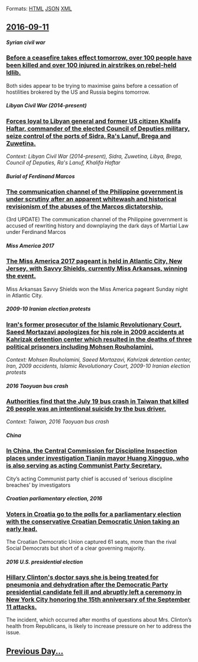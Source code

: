 
Formats: [HTML](2016/09/11/index.html)  [JSON](2016/09/11/index.json)  [XML](2016/09/11/index.xml)  

## [2016-09-11](/news/2016/09/11/index.md)

##### Syrian civil war
### [Before a ceasefire takes effect tomorrow, over 100 people have been killed and over 100 injured in airstrikes on rebel-held Idlib. ](/news/2016/09/11/before-a-ceasefire-takes-effect-tomorrow-over-100-people-have-been-killed-and-over-100-injured-in-airstrikes-on-rebel-held-idlib.md)
Both sides appear to be trying to maximise gains before a cessation of hostilities brokered by the US and Russia begins tomorrow.

##### Libyan Civil War (2014-present)
### [Forces loyal to Libyan general and former US citizen Khalifa Haftar, commander of the elected Council of Deputies military, seize control of the ports of Sidra, Ra's Lanuf, Brega and Zuwetina. ](/news/2016/09/11/forces-loyal-to-libyan-general-and-former-us-citizen-khalifa-haftar-commander-of-the-elected-council-of-deputies-military-seize-control-of.md)
_Context: Libyan Civil War (2014-present), Sidra, Zuwetina, Libya, Brega, Council of Deputies, Ra's Lanuf, Khalifa Haftar_

##### Burial of Ferdinand Marcos
### [The communication channel of the Philippine government is under scrutiny after an apparent whitewash and historical revisionism of the abuses of the Marcos dictatorship. ](/news/2016/09/11/the-communication-channel-of-the-philippine-government-is-under-scrutiny-after-an-apparent-whitewash-and-historical-revisionism-of-the-abuse.md)
(3rd UPDATE) The communication channel of the Philippine government is accused of rewriting history and downplaying the dark days of Martial Law under Ferdinand Marcos

##### Miss America 2017
### [The Miss America 2017 pageant is held in Atlantic City, New Jersey, with Savvy Shields, currently Miss Arkansas, winning the event. ](/news/2016/09/11/the-miss-america-2017-pageant-is-held-in-atlantic-city-new-jersey-with-savvy-shields-currently-miss-arkansas-winning-the-event.md)
Miss Arkansas Savvy Shields won the Miss America pageant Sunday night in Atlantic City.

##### 2009-10 Iranian election protests
### [Iran's former prosecutor of the Islamic Revolutionary Court, Saeed Mortazavi apologizes for his role in 2009 accidents at Kahrizak detention center which resulted in the deaths of three political prisoners including Mohsen Rouholamini. ](/news/2016/09/11/iran-s-former-prosecutor-of-the-islamic-revolutionary-court-saeed-mortazavi-apologizes-for-his-role-in-2009-accidents-at-kahrizak-detention.md)
_Context: Mohsen Rouholamini, Saeed Mortazavi, Kahrizak detention center, Iran, 2009 accidents, Islamic Revolutionary Court, 2009-10 Iranian election protests_

##### 2016 Taoyuan bus crash
### [Authorities find that the July 19 bus crash in Taiwan that killed 26 people was an intentional suicide by the bus driver. ](/news/2016/09/11/authorities-find-that-the-july-19-bus-crash-in-taiwan-that-killed-26-people-was-an-intentional-suicide-by-the-bus-driver.md)
_Context: Taiwan, 2016 Taoyuan bus crash_

##### China
### [In China, the Central Commission for Discipline Inspection places under investigation Tianjin mayor Huang Xingguo, who is also serving as acting Communist Party Secretary. ](/news/2016/09/11/in-china-the-central-commission-for-discipline-inspection-places-under-investigation-tianjin-mayor-huang-xingguo-who-is-also-serving-as-ac.md)
City’s acting Communist party chief is accused of ‘serious discipline breaches’ by investigators

##### Croatian parliamentary election, 2016
### [Voters in Croatia go to the polls for a parliamentary election with the conservative Croatian Democratic Union taking an early lead. ](/news/2016/09/11/voters-in-croatia-go-to-the-polls-for-a-parliamentary-election-with-the-conservative-croatian-democratic-union-taking-an-early-lead.md)
The Croatian Democratic Union captured 61 seats, more than the rival Social Democrats but short of a clear governing majority.

##### 2016 U.S. presidential election
### [Hillary Clinton's doctor says she is being treated for pneumonia and dehydration after the Democratic Party presidential candidate fell ill and abruptly left a ceremony in New York City honoring the 15th anniversary of the September 11 attacks. ](/news/2016/09/11/hillary-clinton-s-doctor-says-she-is-being-treated-for-pneumonia-and-dehydration-after-the-democratic-party-presidential-candidate-fell-ill.md)
The incident, which occurred after months of questions about Mrs. Clinton’s health from Republicans, is likely to increase pressure on her to address the issue.

## [Previous Day...](/news/2016/09/10/index.md)

